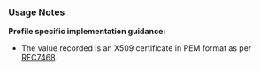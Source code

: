 ### Usage Notes

**Profile specific implementation guidance:**
- The value recorded is an X509 certificate in PEM format as per [RFC7468](https://tools.ietf.org/html/rfc7468).
